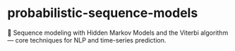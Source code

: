 # probabilistic-sequence-models
🔁 Sequence modeling with Hidden Markov Models and the Viterbi algorithm — core techniques for NLP and time-series prediction.
